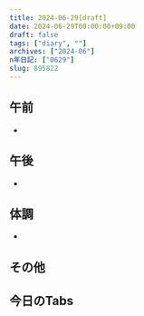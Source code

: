```yaml
---
title: 2024-06-29[draft]
date: 2024-06-29T00:00:00+09:00
draft: false
tags: ["diary", ""]
archives: ["2024-06"]
n年日記: ["0629"]
slug: 895822
---
```

## 午前
- 
## 午後
- 
## 体調
- 
## その他
## 今日のTabs
